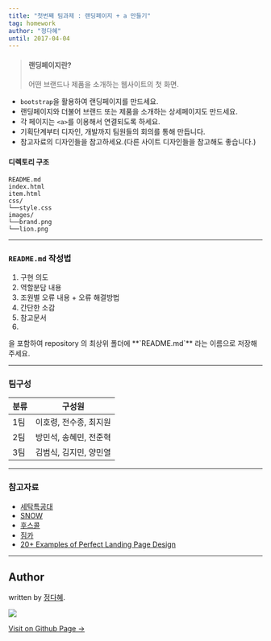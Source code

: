 ```yaml
---
title: "첫번째 팀과제 : 랜딩페이지 + a 만들기"
tag: homework
author: "정다혜"
until: 2017-04-04
---
```


>#### 랜딩페이지란?
>어떤 브랜드나 제품을 소개하는 웹사이트의 첫 화면.

- `bootstrap`을 활용하여 랜딩페이지를 만드세요.
- 랜딩페이지와 더불어 브랜드 또는 제품을 소개하는 상세페이지도 만드세요.
- 각 페이지는 `<a>`를 이용해서 연결되도록 하세요.
- 기획단계부터 디자인, 개발까지 팀원들의 회의를 통해 만듭니다.
- 참고자료의 디자인들을 참고하세요.(다른 사이트 디자인들을 참고해도 좋습니다.)

#### 디렉토리 구조

```
README.md
index.html
item.html
css/
└──style.css
images/
└──brand.png
└──lion.png
```

---

<div class="well well-sm">
  	<h3><code class="highlighter-rouge">README.md</code> 작성법</h3>
  	<ol> 
	  <li>구현 의도</li>
	  <li>역할분담 내용</li>
      <li>조원별 오류 내용 + 오류 해결방법</li>
      <li>간단한 소감</li>
      <li>참고문서<li>
	</ol>
	<p>을 포함하여 repository 의 최상위 폴더에 **`README.md`** 라는 이름으로 저장해주세요.</p>
</div>

---

### 팀구성

| 	분류	| 구성원   |
| :----- | :-----------: |
| 1팀 | 이호령, 전수종, 최지원 |
| 2팀 | 방민석, 송혜민, 전준혁 |
| 3팀 | 김범식, 김지민, 양민열 |

---

### 참고자료

- [세탁특공대](http://www.washswat.com/)
- [SNOW](https://snow.me/)
- [후스콜](https://whoscall.com/ko-KR/download/)
- [짐카](https://zimcar.kr/)
- [20+ Examples of Perfect Landing Page Design](http://designmodo.com/landing-page-examples/2/)

---

## Author

written by [정다혜](https://dh00023.github.io).

![](https://avatars.githubusercontent.com/dh00023?v=2&s=100)

<a href="https://dh00023.github.io" target="_blank" class="btn btn-black"><i class="fa fa-github fa-lg"></i> Visit on Github Page &rarr;</a>
